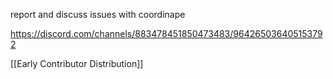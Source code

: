 report and discuss issues with coordinape

https://discord.com/channels/883478451850473483/964265036405153792

[[Early Contributor Distribution]]